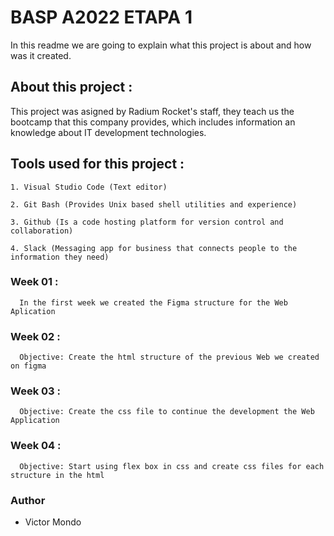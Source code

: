 # BASP A2022 ETAPA 1
In this readme we are going to explain what this project is about and how was it created.

## About this project :

This project was asigned by Radium Rocket's staff, they teach us the bootcamp that this company provides, which includes information an knowledge about IT development technologies.


## Tools used for this project :
```
1. Visual Studio Code (Text editor)

2. Git Bash (Provides Unix based shell utilities and experience)

3. Github (Is a code hosting platform for version control and collaboration)

4. Slack (Messaging app for business that connects people to the information they need)
```

### Week 01 :

```
  In the first week we created the Figma structure for the Web Aplication
```
### Week 02 :

```
  Objective: Create the html structure of the previous Web we created on figma
```
### Week 03 :

```
  Objective: Create the css file to continue the development the Web Application
```
### Week 04 :

```
  Objective: Start using flex box in css and create css files for each structure in the html
```

### Author
- Victor Mondo